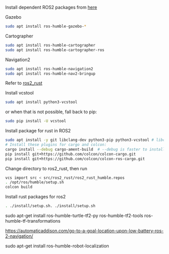 Install dependent ROS2 packages from [here](https://emanual.robotis.com/docs/en/platform/turtlebot3/quick-start/#pc-setup)

Gazebo
```sh
sudo apt install ros-humble-gazebo-*
```

Cartographer
```sh
sudo apt install ros-humble-cartographer
sudo apt install ros-humble-cartographer-ros
```

Navigation2
```sh
sudo apt install ros-humble-navigation2
sudo apt install ros-humble-nav2-bringup
```

Refer to [ros2_rust](https://github.com/ros2-rust/ros2_rust)

Install vcstool
```sh
sudo apt install python3-vcstool
```
or when that is not possible, fall back to pip:
```sh
sudo pip install -U vcstool
```

Install package for rust in ROS2
```sh
sudo apt install -y git libclang-dev python3-pip python3-vcstool # libclang-dev is required by bindgen
# Install these plugins for cargo and colcon:
cargo install --debug cargo-ament-build  # --debug is faster to install
pip install git+https://github.com/colcon/colcon-cargo.git
pip install git+https://github.com/colcon/colcon-ros-cargo.git
```
Change directory to ros2_rust, then run
```sh
vcs import src < src/ros2_rust/ros2_rust_humble.repos
. /opt/ros/humble/setup.sh
colcon build
```

Install rust packages for ros2
```sh
. ./install/setup.sh. ./install/setup.sh
```

sudo apt-get install ros-humble-turtle-tf2-py ros-humble-tf2-tools ros-humble-tf-transformations


https://automaticaddison.com/go-to-a-goal-location-upon-low-battery-ros-2-navigation/

sudo apt-get install ros-humble-robot-localization
